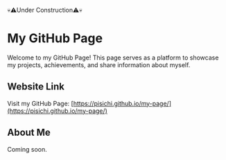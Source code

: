 💀⚠️Under Construction⚠️💀

# My GitHub Page

Welcome to my GitHub Page! This page serves as a platform to showcase my projects, achievements, and share information about myself.

## Website Link

Visit my GitHub Page: [https://pisichi.github.io/my-page/](https://pisichi.github.io/my-page/)

## About Me

Coming soon.

<!-- ## Contact

Feel free to reach out to me through the following channels:

- Email: [your.email@example.com](mailto:your.email@example.com)
- LinkedIn: [LinkedIn Profile](https://www.linkedin.com/in/your-profile/)
- Twitter: [@YourTwitterHandle](https://twitter.com/YourTwitterHandle)

## License

This project is licensed under the [License Name] - see the [LICENSE.md](LICENSE.md) file for details.

## Acknowledgments

Give credit to any third-party resources, tools, or inspiration you've used in projects.

---

Thank you for visiting my GitHub Page! 🚀 -->
